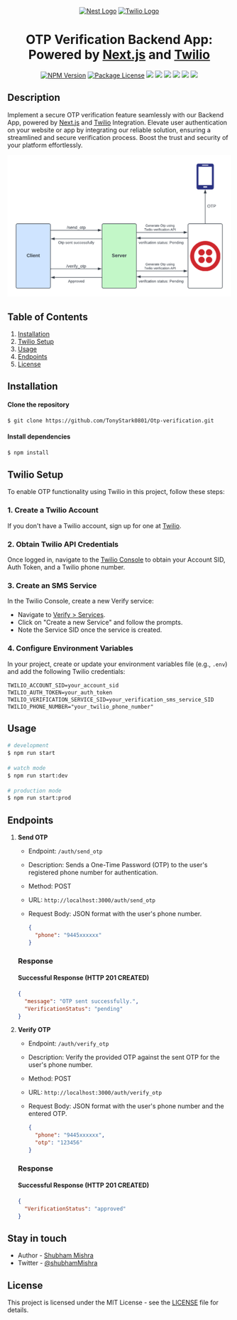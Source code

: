 <div align="center">
<p style="display; ">
  <a href="http://nestjs.com/" target="blank"><img src="https://nestjs.com/img/logo-small.svg" width="200" alt="Nest Logo" /></a>
  <a href="http://nestjs.com/" target="blank"><img src="https://cdn.worldvectorlogo.com/logos/twilio.svg" width="200" alt="Twilio Logo" /></a>
</p>
</div>

  <h1 align="center"> OTP Verification Backend App: Powered by <a href="http://nestjs.com/" target="_blank">Next.js</a> and <a href="https://www.twilio.com/docs/messaging" target="_blank">Twilio </h1>
    <p align="center">
      <a href="https://www.npmjs.com/~nestjscore" target="_blank"><img src="https://img.shields.io/npm/v/@nestjs/core.svg" alt="NPM Version" /></a>
      <a href="https://www.npmjs.com/~nestjscore" target="_blank"><img src="https://img.shields.io/npm/l/@nestjs/core.svg" alt="Package License" /></a>
      <a href="https://twitter.com/mishras85003094" target="_blank"><img src="https://img.shields.io/twitter/follow/nestframework.svg?style=social&label=Follow"></a>
      <a href="https://twitter.com/mishras85003094" target="_blank"><img src="https://img.shields.io/github/followers/TonyStark0801"></a>
      <a href="https://twitter.com/mishras85003094" target="_blank"><img src="https://img.shields.io/badge/Operating_System-Ubuntu-orange"></a>
      <a href="https://twitter.com/mishras85003094" target="_blank"><img src="https://img.shields.io/badge/Framework-NextJs-red"></a>
      <a href="https://twitter.com/mishras85003094" target="_blank"><img src="https://img.shields.io/badge/Sms_Service-Twilio-red"></a>
      <a href="https://twitter.com/mishras85003094" target="_blank"><img src="https://img.shields.io/badge/Api_Tool-Insomnia-purple"></a>
    </p>

## Description

Implement a secure OTP verification feature seamlessly with our Backend App, powered by [Next.js](http://nestjs.com/) and [Twilio](https://www.twilio.com/docs/messaging) Integration. Elevate user authentication on your website or app by integrating our reliable solution, ensuring a streamlined and secure verification process. Boost the trust and security of your platform effortlessly.

![Architecture](./asset/architecture.png)

## Table of Contents

1. [Installation](#installation)
2. [Twilio Setup](#twilio-setup)
3. [Usage](#usage)
4. [Endpoints](#endpoints)
5. [License](#license)

## Installation

#### Clone the repository

```bash
$ git clone https://github.com/TonyStark0801/Otp-verification.git
```

#### Install dependencies

```bash
$ npm install
```

## Twilio Setup

To enable OTP functionality using Twilio in this project, follow these steps:

### 1. Create a Twilio Account

If you don't have a Twilio account, sign up for one at [Twilio](https://www.twilio.com/).

### 2. Obtain Twilio API Credentials

Once logged in, navigate to the [Twilio Console](https://www.twilio.com/console) to obtain your Account SID, Auth Token, and a Twilio phone number.

### 3. Create an SMS Service

In the Twilio Console, create a new Verify service:

- Navigate to [Verify > Services](https://www.twilio.com/console/verify/services).
- Click on "Create a new Service" and follow the prompts.
- Note the Service SID once the service is created.

### 4. Configure Environment Variables

In your project, create or update your environment variables file (e.g., `.env`) and add the following Twilio credentials:

```env
TWILIO_ACCOUNT_SID=your_account_sid
TWILIO_AUTH_TOKEN=your_auth_token
TWILIO_VERIFICATION_SERVICE_SID=your_verification_sms_service_SID
TWILIO_PHONE_NUMBER="your_twilio_phone_number"
```

## Usage

```bash
# development
$ npm run start

# watch mode
$ npm run start:dev

# production mode
$ npm run start:prod
```

## Endpoints

1. **Send OTP**

   - Endpoint: `/auth/send_otp`
   - Description: Sends a One-Time Password (OTP) to the user's registered phone number for authentication.
   - Method: POST
   - URL: `http://localhost:3000/auth/send_otp`
   - Request Body: JSON format with the user's phone number.

     ```json
     {
       "phone": "9445xxxxxx"
     }
     ```

   ### Response

   #### Successful Response (HTTP 201 CREATED)

   ```json
   {
     "message": "OTP sent successfully.",
     "VerificationStatus": "pending"
   }
   ```

2. **Verify OTP**

   - Endpoint: `/auth/verify_otp`
   - Description: Verify the provided OTP against the sent OTP for the user's phone number.
   - Method: POST
   - URL: `http://localhost:3000/auth/verify_otp`
   - Request Body: JSON format with the user's phone number and the entered OTP.

     ```json
     {
       "phone": "9445xxxxxx",
       "otp": "123456"
     }
     ```

   ### Response

   #### Successful Response (HTTP 201 CREATED)

   ```json
   {
     "VerificationStatus": "approved"
   }
   ```

## Stay in touch

- Author - [Shubham Mishra](https://www.linkedin.com/in/shubhammishra8149/)
- Twitter - [@shubhamMishra](https://twitter.com/mishras85003094)

## License

This project is licensed under the MIT License - see the [LICENSE](LICENSE) file for details.
